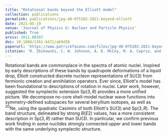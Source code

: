 ```yaml
---
title: "Rotational bands beyond the Elliott model"
collection: publications
permalink: publications/jpg-48-075102-2021-beyond-elliott
date: 2021-05-19
venue: 'Journal of Physics G: Nuclear and Particle Physics'
published: True
arxiv: 2011.08307
doi: 10.1088/1361-6471/ab9d38
paperurl: 'https://www.patrickfasano.com/files/jpg-48-075102-2021-beyond-elliott_PREPRINT.pdf'
citation: 'R. Zbikowski, C. W. Johnson, A. E. McCoy, M. A. Caprio, and P. J. Fasano, J. Phys. G: Nucl. Part. Phys. 48, 075102 (2021).'
---
```

Rotational bands are commonplace in the spectra of atomic nuclei.  Inspired by
early descriptions of these bands by quadrupole deformations of a liquid drop,
Elliott constructed discrete nucleon representations of $\mathrm{SU}(3)$ from
fermionic creation and annihilation operators. Ever since,  Elliott's model has
been foundational to descriptions of rotation in nuclei. Later work, however,
suggested the symplectic extension $\mathrm{Sp}(3,R)$ provides a more unified
picture.  We  decompose no-core shell-model nuclear wave functions into
symmetry-defined subspaces for several beryllium isotopes, as well as $^{20}$Ne,
using the quadratic Casimirs of both Elliott's $\mathrm{SU}(3)$ and
$\mathrm{Sp}(3,R)$. The band structure,  delineated by strong $B(E2)$ values,
has a more consistent description in $\mathrm{Sp}(3,R)$ rather than
$\mathrm{SU}(3)$. In particular, we confirm previous work finding in some
nuclides strongly connected upper and lower bands with the same underlying
symplectic structure.
